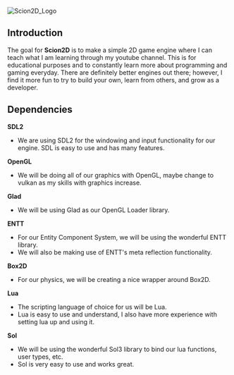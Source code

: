 ![Scion2D_Logo](https://github.com/dwjclark11/Scion2D/assets/63356975/6f896770-f9a0-4fb7-87ba-e2d99dfdc575)

## Introduction
The goal for **Scion2D** is to make a simple 2D game engine where I can teach what I am learning through my youtube channel. 
This is for educational purposes and to constantly learn more about programming and gaming everyday. There are definitely better 
engines out there; however, I find it more fun to try to build your own, learn from others, and grow as a developer.

## Dependencies
**SDL2**
  * We are using SDL2 for the windowing and input functionality for our engine. SDL is easy to use and has many features.
  
**OpenGL**
  * We will be doing all of our graphics with OpenGL, maybe change to vulkan as my skills with graphics increase.
  
**Glad**
  * We will be using Glad as our OpenGL Loader library.
    
**ENTT**
  * For our Entity Component System, we will be using the wonderful ENTT library.
  * We will also be making use of ENTT's meta reflection functionality.
    
**Box2D**
  * For our physics, we will be creating a nice wrapper around Box2D.
    
**Lua**
  * The scripting language of choice for us will be Lua.
  * Lua is easy to use and understand, I also have more experience with setting lua up and using it.
    
**Sol**
  * We will be using the wonderful Sol3 library to bind our lua functions, user types, etc.
  * Sol is very easy to use and works great.


